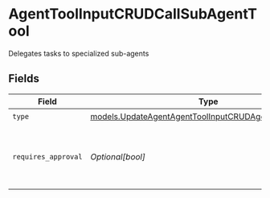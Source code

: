 # AgentToolInputCRUDCallSubAgentTool

Delegates tasks to specialized sub-agents


## Fields

| Field                                                                                                                | Type                                                                                                                 | Required                                                                                                             | Description                                                                                                          |
| -------------------------------------------------------------------------------------------------------------------- | -------------------------------------------------------------------------------------------------------------------- | -------------------------------------------------------------------------------------------------------------------- | -------------------------------------------------------------------------------------------------------------------- |
| `type`                                                                                                               | [models.UpdateAgentAgentToolInputCRUDAgentsRequestType](../models/updateagentagenttoolinputcrudagentsrequesttype.md) | :heavy_check_mark:                                                                                                   | N/A                                                                                                                  |
| `requires_approval`                                                                                                  | *Optional[bool]*                                                                                                     | :heavy_minus_sign:                                                                                                   | Whether this tool requires approval before execution                                                                 |